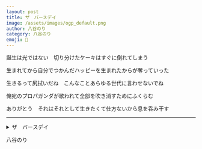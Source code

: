 ```yaml
---
layout: post
title: ザ　バースデイ
image: /assets/images/ogp_default.png
author: 八谷のり
category: 八谷のり
emoji: 🍞
---
```


<div class="tanka-area"><div class="tanka">
<p>誕生は光ではない　切り分けたケーキはすぐに倒れてしまう</p>
<p>生まれてから自分でつかんだハッピーを生まれたからが奪っていった</p>
<p>生きるって尻拭いだね　こんなことあらゆる世代に言わせないでね</p>
<p>俺宛のプロパガンダが歌われて全部を吹き消すためにふくらむ</p>
<p>ありがとう　それはそれとして生きたくて仕方ないから息を呑み干す</p></div></div>

---

<details><summary>ザ　バースデイ</summary>
誕生は光ではない　切り分けたケーキはすぐに倒れてしまう<br/>生まれてから自分でつかんだハッピーを生まれたからが奪っていった<br/>生きるって尻拭いだね　こんなことあらゆる世代に言わせないでね<br/>俺宛のプロパガンダが歌われて全部を吹き消すためにふくらむ<br/>ありがとう　それはそれとして生きたくて仕方ないから息を呑み干す<br/>
</details>

八谷のり
